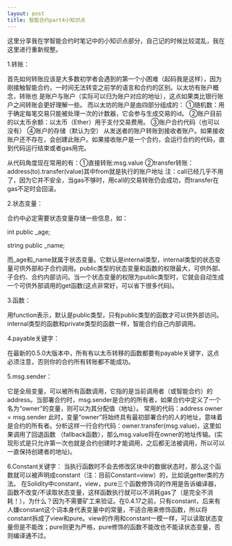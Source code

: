 ```yaml
---
layout: post
title: 智能合约part4小知识点
---
```

这里分享我在学智能合约时笔记中的小知识点部分，自己记的时候比较混乱，我在这里进行重新规整。

1.转账：

首先如何转账应该是大多数初学者会遇到的第一个小困难（起码我是这样），因为刚接触智能合约，一时间无法转变之前学的语言和合约的区别。以太坊有账户概念，转账也
是账户与账户（实际可以归为账户对应的地址），这点如果类比银行账户之间转账会更好理解一些。
而以太坊的账户是由四部分组成的：
①随机数：用于确定每笔交易只能被处理一次的计数器，它会参与生成交易的id。
②账户目前的以太币余额：以太币（Ether）用于支付交易费用。
③账户合约代码（也可以没有）
④账户的存储（默认为空）
从发送者的账户转账到接收者账户。如果接收账户还不存在，会创建此账户。如果接收账户是一个合约，会运行合约的代码，直到代码运行结束或者gas用完。

从代码角度现在常用的有：①直接转账:msg.value  ②transfer转账：address(to).transfer(value)其中from就是执行的账户地址
注：call已经几乎不用了，因为它并不安全，当gas不够时，用call的交易转账仍会成功，而transfer在gas不足时会回滚。

2.状态变量：

合约中必定需要状态变量存储一些信息，如：

int public _age;  

string public _name;

而_age和_name就属于状态变量。它默认是internal类型，internal类型的状态变量可供外部和子合约调用。public类型的状态变量和函数的权限最大，可供外部、子合约、合约内部访问。当一个状态变量的权限为public类型时，它就会自动生成一个可供外部调用的get函数(这点非常好，可以省下很多代码)。

3.函数：

用function表示，默认是public类型，只有public类型的函数才可以供外部访问。internal类型的函数和private类型的函数一样，智能合约自己内部调用。

4.payable关键字：

在最新的0.5.0大版本中，所有有以太币转移的函数都要有payable关键字，这点必须注意，否则你的合约所有转账都不能成功。

5.msg.sender：

它是全局变量，可以被所有函数调用，它指的是当前调用者（或智能合约）的address。当部署合约时，msg.sender是合约的所有者，如果合约中定义了一个名为“owner”的变量，则可以为其分配值（地址）。
常用的代码：address owner = msg.sender 
此时，变量“owner”将始终具有最初部署合约的人的地址，意味着是合约的所有者。分析这样一行合约代码：owner.transfer(msg.value)，这里如果调用了回退函数
（fallback函数），那么msg.value将在owner的地址传输。(实现形式是只允许第一次也就是合约创建时才能调用，之后都无法被调用，所以可以一直保持创建者的地址)。

6.Constant关键字：
当执行函数时不会去修改区块中的数据状态时，那么这个函数就可以被声明成constant（注：目前Constant=view）的，比如说getter类的方法。
在Solidity中constant，view，pure三个函数修饰词的作用是告诉编译器，函数不改变/不读取状态变量，这样函数执行就可以不消耗gas了（是完全不消耗！），为什么？因为不需要矿工来验证。在0.4.17之前，只有constant，后来有人嫌constant这个词本身代表变量中的常量，不适合用来修饰函数，所以将constant拆成了view和pure。view的作用和constant一模一样，可以读取状态变量但是不能改；pure则更为严格，pure修饰的函数不能改也不能读状态变量，否则编译通不过。

~~~~~~~~~~~~~关于这些写合约的实用知识点会持续更新，未完待续~~~~~~~~~~~~~~~~~~~~~
